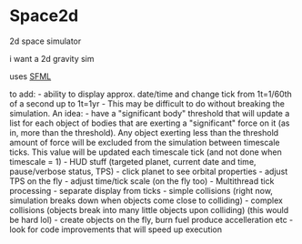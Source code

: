 # Space2d 
2d space simulator

i want a 2d gravity sim

uses [SFML](https://www.sfml-dev.org/)

to add:
    - ability to display approx. date/time and change tick from 1t=1/60th of a second up to 1t=1yr
        - This may be difficult to do without breaking the simulation. An idea:
            - have a "significant body" threshold that will update a list for each object of bodies that are exerting a "significant" force on it (as in, more than the threshold). Any object exerting less than the threshold amount of force will be excluded from the simulation between timescale ticks. This value will be updated each timescale tick (and not done when timescale = 1)
    - HUD stuff (targeted planet, current date and time, pause/verbose status, TPS)
        - click planet to see orbital properties 
    - adjust TPS on the fly
    - adjust time/tick scale (on the fly too)
    - Multithread tick processing
    - separate display from ticks
    - simple collisions (right now, simulation breaks down when objects come close to colliding)
    - complex collisions (objects break into many little objects upon colliding) (this would be hard lol)
    - create objects on the fly, burn fuel produce accelleration etc
    - look for code improvements that will speed up execution

